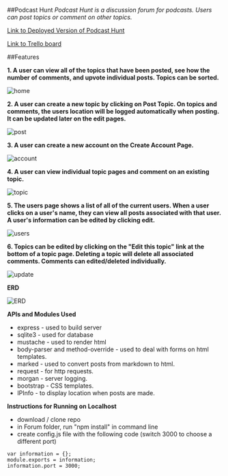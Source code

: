 ##Podcast Hunt
*Podcast Hunt is a discussion forum for podcasts. Users can post topics or comment on other topics.*

[Link to Deployed Version of Podcast Hunt](http://45.55.169.72)

[Link to Trello board](https://trello.com/b/EiOsxalM/wdi-project-one)

##Features

**1. A user can view all of the topics that have been posted, see how the number of comments, and upvote individual posts. Topics can be sorted.**

![home](images/home.png)

**2. A user can create a new topic by clicking on Post Topic. On topics and comments, the users location will be logged automatically when posting. It can be updated later on the edit pages.**

![post](images/post.png)

**3. A user can create a new account on the Create Account Page.**

![account](images/account.png)

**4. A user can view individual topic pages and comment on an existing topic.**

![topic](images/topic.png)

**5. The users page shows a list of all of the current users. When a user clicks on a user's name, they can view all posts associated with that user. A user's information can be edited by clicking edit.**

![users](images/users.png)

**6. Topics can be edited by clicking on the "Edit this topic" link at the bottom of a topic page. Deleting a topic will delete all associated comments. Comments can edited/deleted individually.**

![update](images/update.png)

**ERD**

![ERD](images/ERD.jpg)

**APIs and Modules Used**
- express - used to build server
- sqlite3 - used for database
- mustache - used to render html
- body-parser and method-override - used to deal with forms on html templates.
- marked - used to convert posts from markdown to html.
- request - for http requests.
- morgan - server logging.
- bootstrap - CSS templates.
- IPInfo - to display location when posts are made.

**Instructions for Running on Localhost**
- download / clone repo
- in Forum folder, run "npm install" in command line
- create config.js file with the following code (switch 3000 to choose a different port)

```
var information = {};
module.exports = information;
information.port = 3000;
```
